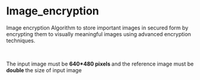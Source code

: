 <h1> Image_encryption </h1>
<p>Image encryption Algorithm to store important images in secured form by encrypting
them to visually meaningful images using advanced encryption techniques.</p>
</br>
<p>The input image  must be <b>640*480 pixels </b> and the reference image must be <b> double </b> the size of input image</p>
